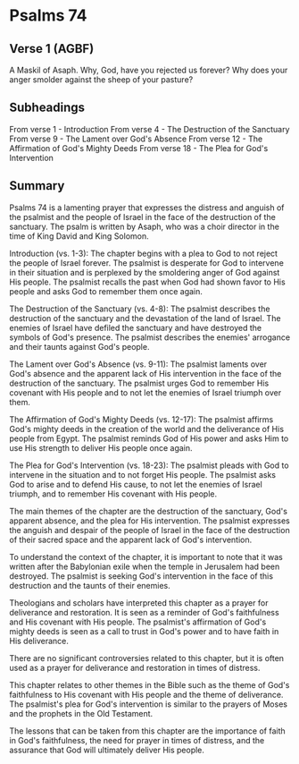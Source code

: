 # Psalms 74

## Verse 1 (AGBF)

A Maskil of Asaph. Why, God, have you rejected us forever? Why does your anger smolder against the sheep of your pasture?

## Subheadings

From verse 1 - Introduction
From verse 4 - The Destruction of the Sanctuary
From verse 9 - The Lament over God's Absence
From verse 12 - The Affirmation of God's Mighty Deeds
From verse 18 - The Plea for God's Intervention

## Summary

Psalms 74 is a lamenting prayer that expresses the distress and anguish of the psalmist and the people of Israel in the face of the destruction of the sanctuary. The psalm is written by Asaph, who was a choir director in the time of King David and King Solomon.

Introduction (vs. 1-3):
The chapter begins with a plea to God to not reject the people of Israel forever. The psalmist is desperate for God to intervene in their situation and is perplexed by the smoldering anger of God against His people. The psalmist recalls the past when God had shown favor to His people and asks God to remember them once again.

The Destruction of the Sanctuary (vs. 4-8):
The psalmist describes the destruction of the sanctuary and the devastation of the land of Israel. The enemies of Israel have defiled the sanctuary and have destroyed the symbols of God's presence. The psalmist describes the enemies' arrogance and their taunts against God's people.

The Lament over God's Absence (vs. 9-11):
The psalmist laments over God's absence and the apparent lack of His intervention in the face of the destruction of the sanctuary. The psalmist urges God to remember His covenant with His people and to not let the enemies of Israel triumph over them.

The Affirmation of God's Mighty Deeds (vs. 12-17):
The psalmist affirms God's mighty deeds in the creation of the world and the deliverance of His people from Egypt. The psalmist reminds God of His power and asks Him to use His strength to deliver His people once again.

The Plea for God's Intervention (vs. 18-23):
The psalmist pleads with God to intervene in the situation and to not forget His people. The psalmist asks God to arise and to defend His cause, to not let the enemies of Israel triumph, and to remember His covenant with His people.

The main themes of the chapter are the destruction of the sanctuary, God's apparent absence, and the plea for His intervention. The psalmist expresses the anguish and despair of the people of Israel in the face of the destruction of their sacred space and the apparent lack of God's intervention.

To understand the context of the chapter, it is important to note that it was written after the Babylonian exile when the temple in Jerusalem had been destroyed. The psalmist is seeking God's intervention in the face of this destruction and the taunts of their enemies.

Theologians and scholars have interpreted this chapter as a prayer for deliverance and restoration. It is seen as a reminder of God's faithfulness and His covenant with His people. The psalmist's affirmation of God's mighty deeds is seen as a call to trust in God's power and to have faith in His deliverance.

There are no significant controversies related to this chapter, but it is often used as a prayer for deliverance and restoration in times of distress.

This chapter relates to other themes in the Bible such as the theme of God's faithfulness to His covenant with His people and the theme of deliverance. The psalmist's plea for God's intervention is similar to the prayers of Moses and the prophets in the Old Testament.

The lessons that can be taken from this chapter are the importance of faith in God's faithfulness, the need for prayer in times of distress, and the assurance that God will ultimately deliver His people.